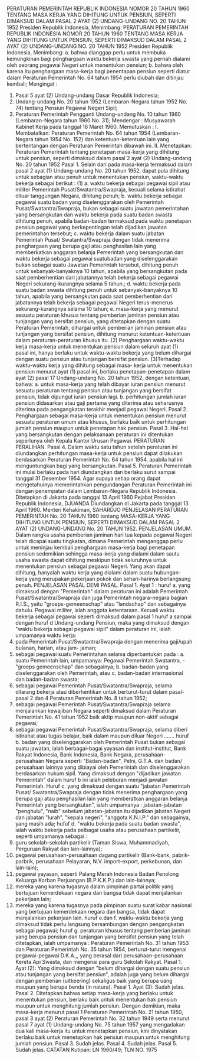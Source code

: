  PERATURAN PEMERINTAH REPUBLIK INDONESIA NOMOR 20 TAHUN 1960 TENTANG MASA KERJA YANG DIHITUNG UNTUK PENSIUN, SEPERTI DIMAKSUD DALAM PASAL 2 AYAT (2) UNDANG-UNDANG NO. 20 TAHUN 1952 Presiden Republik Indonesia, Menimbang: PERATURAN PEMERINTAH REPUBLIK INDONESIA NOMOR 20 TAHUN 1960 TENTANG MASA KERJA YANG DIHITUNG UNTUK PENSIUN, SEPERTI DIMAKSUD DALAM PASAL 2 AYAT (2) UNDANG-UNDANG NO. 20 TAHUN 1952 Presiden Republik Indonesia, Menimbang:
a. bahwa dianggap perlu untuk membuka kemungkinan bagi penghargaan waktu bekerja swasta yang pernah dialami oleh seorang pegawai Negeri untuk menentukan pensiun;
b. bahwa oleh karena itu penghargaan masa-kerja bagi penentapan pensiun seperti diatur dalam Peraturan Pemerintah No. 64 tahun 1954 perlu diubah dan ditinjau kembali;
Mengingat :

1. Pasal 5 ayat (2) Undang-undang Dasar Republik Indonesia;
2. Undang-undang No. 20 tahun 1952 (Lembaran-Negara tahun 1952 No. 74) tentang Pensiun Pegawai Negeri Sipil;
3. Peraturan Pemerintah Pengganti Undang-undang No. 10 tahun 1960 (Lembaran-Negara tahun 1960 No. 31); Mendengar : Musyawarah Kabinet Kerja pada tanggal 16 Maret 1960. Memutuskan : I. Membatalkan: Peraturan Pemerintah No. 64 tahun 1954 (Lembaran-Negara tahun 1954 No. 152) dan ketentuan-ketentuan lain yang bertentangan dengan Peraturan Pemerintah dibawah ini. II. Menetapkan: Peraturan Pemerintah tentang penetapan masa-kerja yang dihitung untuk pensiun, seperti dimaksud dalam pasal 2 ayat (2) Undang-undang No. 20 tahun 1952 Pasal 1. Selain dari pada masa-kerja termaksud dalam pasal 2 ayat (1) Undang-undang No. 20 tahun 1952, dapat pula dihitung untuk sebagian atau penuh untuk menentukan pensiun, waktu-waktu bekerja sebagai berikut :
(1) a. waktu bekerja sebagai pegawai sipil atau militer Pemerintah Pusat/Swatantra/Swapraja, kecuali selama istirahat diluar tanggungan Negara, dihitung penuh;
b. waktu bekerja sebagai pegawai suatu badan yang diselenggarakan oleh Pemerintah Pusat/Swatantra/Swapraja, bukan sebagai suatu jawatan pemerintahan yang bersangkutan dan waktu bekerja pada suatu badan swasta dihitung penuh, apabila badan-badan termaksud pada waktu penetapan pensiun pegawai yang berkepentingan telah dijadikan jawatan pemerintahan tersebut;
c. waktu bekerja dalam suatu jabatan Pemerintah Pusat/ Swatantra/Swapraja dengan tidak menerima penghargaan yang berupa gaji atau penghasilan lain yang memberkatkan anggaran belanja Pemerintah yang bersangkutan dan waktu bekerja sebagai pegawai suatubadan yang diselenggarakan bukan sebagai suatu Jawatan Pemerintah tersebut, dihitung penuh untuk sebanyak-banyaknya 10 tahun, apabila yang bersangkutan pada saat pemberhentian dari jabatannya telah bekerja sebagai pegawai Negeri sekurang-kurangnya selama 5 tahun.;
d. waktu bekerja pada suatu badan swasta dihitung penuh untuk sebanyak-banyaknya 10 tahun, apabila yang bersangkutan pada saat pemberhentian dari jabatannya telah bekerja sebagai pegawai Negeri terus-menerus sekurang-kurangnya selama 10 tahun;
e. masa-kerja yang menurut sesuatu peraturan khusus tentang pemberian jaminan pensiun atau tunjangan yang bersifat pensiun, yang ditetapkan dengan suatu Peraturan Pemerintah, dihargai untuk pemberian jaminan pensiun atau tunjangan yang bersifat pensiun, dihitung menurut ketentuan-ketentuan dalam peraturan-peraturan khusus itu. (2) Penghargaan waktu-waktu kerja masa-kerja untuk menentukan pensiun dalam seluruh ayat (1) pasal ini, hanya berlaku untuk waktu-waktu bekerja yang belum dihargai dengan suatu pensiun atau tunjangan bersifat pensiun. (3)Terhadap waktu-waktu kerja yang dihitung sebagai masa- kerja untuk menentukan pensiun menurut ayat (1) pasal ini, berlaku penetapan-penetapan dalam ayat (2) pasal 17 Undang-undang No. 20 tahun 1952, dengan ketentuan, bahwa:
a. untuk masa-kerja yang telah dibayar iuran pensiun menurut sesuatu peraturan tentang pensiun atau tunjangan yang bersifat pensiun, tidak dipungut iuran pensiun lagi. b. perhitungan jumlah iuran pensiun didasarkan atau gaji pertama yang diterima atau seharusnya diterima pada pengangkatan terakhir menjadi pegawai Negeri. Pasal 2. Penghargaan sebagai masa-kerja untuk menentukan pensiun menurut sesuatu peraturan umum atau khusus, berlaku baik untuk perhitungan jumlah pensiun maupun untuk penetapan hak pensiun. Pasal 3. Hal-hal yang bersangkutan dengan pelaksanaan peraturan ini ditentukan seperlunya oleh Kepala Kantor Urusan Pegawai. PERATURAN PERALIHAN. Pasal 4. Dalam waktu satu tahun setelah peraturan ini diundangkan perhitungan masa-kerja untuk pensiun dapat dilakukan berdasarkan Peraturan Pemerintah No. 64 tahun 1954, apabila hal ini menguntungkan bagi yang bersangkutan. Pasal 5. Peraturan Pemerintah ini mulai berlaku pada hari diundangkan dan berlaku surut sampai tanggal 31 Desember 1954. Agar supaya setiap orang dapat mengetahuinya memerintahkan pengundangan Peraturan Pemerintah ini dengan penempatan dalam Lembaran-Negara Republik Indonesia. Ditetapkan di Jakarta pada tanggal 13 April 1960 Pejabat Presiden Republik Indonesia, DJUANDA Diundangkan di Jakarta pada tanggal 13 April 1960. Menteri Kehakiman, SAHARDJO PENJELASAN PERATURAN PEMERINTAH No. 20 TAHUN 1960 tentang MASA-KERJA YANG DIHITUNG UNTUK PENSIUN, SEPERTI DIMAKSUD DALAM PASAL 2 AYAT (2) UNDANG-UNDANG No. 20 TAHUN 1952. PENJELASAN UMUM. Dalam rangka usaha pemberian jaminan hari tua kepada pegawai Negeri telah dicapai suatu tingkatan, dimana Pemerintah menganggap perlu untuk meninjau kembali penghargaan masa-kerja bagi penetapan pensiun sedemikian sehingga masa-kerja yang dialami dalam sautu usaha swasta dapat dihitung meskipun tidak seluruhnya untuk menentukan pensiun sebagai pegawai Negeri. Yang akan dapat dihitung, hanyalah waktu kerja yang dialami dalam suatu hubungan-kerja yang merupakan pekerjaan pokok dan sehari-harinya berlangsung penuh. PENJELASAN PASAL DEMI PASAL. Pasal 1. Ayat 1 : huruf a. yang dimaksud dengan "Pemerintah" dalam peraturan ini adalah Pemerintah Pusat/Swatantra/Swapraja dan juga Pemerintah negara-negara bagian R.I.S., yaitu "groeps-gemeenschap" atau "landschap" dan sebagainya dahulu. Pegawai militer, ialah anggota ketentaraan. Kecuali waktu bekerja sebagai pegawai seperti dimaksud dalam pasal 1 huruf a sampai dengan huruf d Undang-undang Pensiun, maka yang dimaksud dengan "waktu bekerja sebagai pegawai sipil" dalam peraturan ini, ialah umpamanya waktu kerja:
1. pada Pemerintah Pusat/Swatantra/Swapraja dengan menerima gaji/upah bulanan, harian, atau jam- jaman;
2. sebagai pegawai suatu Pemerintahan selama diperbantukan pada :
a. suatu Pemerintah lain, umpamanya: Pegawai Pemerintah Swatantra, - "groeps gemeenschap" dan sebagainya;
b. badan-badan yang diselenggarakan oleh Pemerintah, atau c. badan-badan internasional dan badan-badan swasta;
3. sebagai pegawai Pemerintah Pusat/Swatantra/Swapraja, selama dilarang bekerja atau diberhentikan untuk berturut-turut dalam pasal-pasal 2 dan 4 Peraturan Pemerintah No. 8 tahun 1952;
4. sebagai pegawai Pemerintah Pusat/Swatantra/Swapraja selama menjalankan kewajiban Negara seperti dimaksud dalam Peraturan Pemerintah No. 41 tahun 1952 baik aktip maupun non-aktif sebagai pegawai;
5. sebagai pegawai Pemerintah Pusat/Swatantra/Swapraja, selama diberi istirahat atau tugas belajar, baik dalam maupun diluar Negeri ....... huruf b. badan yang diselenggarakan oleh Pemerintah Pusat bukan sebagai suatu jawatan, ialah berbagai-bagai yayasan dan institut-institut, Bank Rakyat Indonesia, Bank Indonesia, Bank Negara, perusahaan-perusahaan Negara seperti "Badan-badan", Pelni, G.T.A. dan badan/ perusahaan lainnya yang dibiayai oleh Pemerintah dan diselenggarakan berdasarkan hukum sipil. Yang dimaksud dengan "dijadikan jawatan Pemerintah" dalam huruf b ini ialah peleburan menjadi jawatan Pemerintah. Huruf c. yang dimaksud dengan suatu "jabatan Pemerintah Pusat/ Swatantra/Swapraja dengan tidak menerima penghargaan yang berupa gaji atau penghasilan lain yang memberatkan anggaran belanja Pemerintah yang bersangkutan", ialah umpamanya : jabatan-jabatan "penghulu", "naib" sebelum jabatan-jabatan itu dijadikan jabatan Negeri dan jabatan "lurah", "kepala negeri", "anggota K.N.I.P." dan sebagainya, yang masih ada; hufuf d. "waktu bekerja pada suatu badan swasta", ialah waktu bekerja pada pelbagai usaha atau perusahaan partikelir, seperti umpamanya sebagai :
1. guru sekolah-sekolah partikelir (Taman Siswa, Muhammadiyah, Perguruan Rakyat dan lain-lainnya);
2. pegawai perusahaan-perusahaan dagang partikelir (Bank-bank, pabrik-parbrik, perusahaan Pelayaran, N.V. import-export, perkebunan, dan lain-lain);
3. pegawai yayasan, seperti Palang Merah Indonesia Badan Penolong Keluarga Korban Perjuangan (B.P.K.K.P.) dan lain-lainnya;
4. mereka yang karena tugasnya dalam pimpinan partai politik yang bertujuan kemerdekaan negara dan bangsa tidak dapat menjalankan pekerjaan lain;
5. mereka yang karena tugasnya pada pimpinan suatu surat kabar nasional yang bertujuan kemerdekaan negara dan bangsa, tidak dapat menjalankan pekerjaan lain. huruf e.dan f. waktu-waktu bekerja yang dimaksud tidak perlu langsung bersambungan dengan pengangkatan sebagai pegawai; huruf g. peraturan khusus tentang pemberian jaminan yang berupa pensiun dan tunjangan yang bersifat pensiun yang telah ditetapkan, ialah umpamanya : Peraturan Pemerintah No. 31 tahun 1953 dan Peraturan Pemerintah No. 35 tahun 1954, berturut-turut mengenai pegawai-pegawai D.K.A.,, yang berasal dari perusahaan-perusahaan Kereta Api Swasta, dan mengenai para guru Sekolah Rakyat. Pasal 1. Ayat (2): Yang dimaksud dengan "belum dihargai dengan suatu pensiun atau tunjangan yang bersifat pensiun", adalah juga yang belum dihargai dengan pemberian (uitkeering) sekaligus baik yang berupa uang maupun yang berupa benda (in natura). Pasal 1. Ayat (3): Sudah jelas. Pasal 2. Ditetapkan bahwa setiap masa-kerja yang berlaku untuk menentukan pensiun, berlaku baik untuk menentukan hak pensiun maupun untuk menghitung jumlah pensiun. Dengan demikian, maka masa-kerja menurut pasal 1 Peraturan Pemerintah No. 21 tahun 1950, pasal 3 ayat (2) Peraturan Pemerintah No. 32 tahun 1949 serta menurut pasal 7 ayat (1) Undang-undang No. 75 tahun 1957 yang mengadakan dua kali masa-kerja itu untuk menetapkan pensiun, kini dinyatakan berlaku baik untuk menetapkan hak pensiun maupun untuk menghitung jumlah pensiun. Pasal 3. Sudah jelas. Pasal 4. Sudah jelas. Pasal 5. Sudah jelas. CATATAN Kutipan: LN 1960/49; TLN NO. 1975